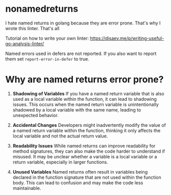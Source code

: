 # nonamedreturns

I hate named returns in golang because they are error prone. That's why I wrote this linter. That's all

Tutorial on how to write your own linter:
https://disaev.me/p/writing-useful-go-analysis-linter/

Named errors used in defers are not reported. If you also want to report them set `report-error-in-defer` to true.

# Why are named returns error prone?

1. **Shadowing of Variables**
   If you have a named return variable that is also used as a local variable within the function, it can lead to shadowing issues. This occurs when the named return variable is unintentionally shadowed by a local variable with the same name, leading to unexpected behavior.

2. **Accidental Changes**
   Developers might inadvertently modify the value of a named return variable within the function, thinking it only affects the local variable and not the actual return value.

3. **Readability Issues**
   While named returns can improve readability for method signatures, they can also make the code harder to understand if misused. It may be unclear whether a variable is a local variable or a return variable, especially in larger functions.

4. **Unused Variables**
   Named returns often result in variables being declared in the function signature that are not used within the function body. This can lead to confusion and may make the code less maintainable.
